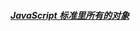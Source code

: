 ##### [JavaScript 标准里所有的对象](https://github.com/luobolin/Frontend-01-Template/blob/master/week03/JavaScriptObject.xmind)